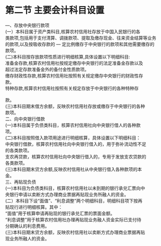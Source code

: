# 第二节 主要会计科目设置

―、存放中央银行款项 <br />
      (一）本科目属于资产类科目,核算农村信用社存放于中国入民银行的各 <br />
      类款项,包括用于支付清算、调拨款项、提取及缴存现金、往来资金结算等业务 <br />
      的款项,以及按吸收存款的 — 定比例缴存于中央银行的款项和其他需要缴存的 <br />
      款项。 <br />
      (二)本科目按存放款项性质进行明细核算,具体设置以下明细科目:<br />
      准备金存款,核算农村信用社按规定缴存中央银行的法定准备金存款以及 <br />
      超过法定存款准备金外的备付金性质款项。 <br />
      缴存财政性存款,核算农村信用社按照有关规定缴存中央银行的财政性存 <br />
      款。 <br />
      特种存款,核算农村信用社按照有关规定存放于中央银行的各种特种存 <br />
      <br />
      款。 <br />
      (三)本科目期末借方余额，反映农村信用社存放或缴存于中央银行的各种 <br />
      款项。 <br />
      二、向中央银行借款 <br />
      (一)本科目属于负债类科目，核算农村信用社向中央银行借人的各种款 <br />
      项。 <br />
      (二)本科目按照借入款项用途进行明细核算，具体设置以下明细科目： <br />
      中央银行借款，核算农村信用社向中央银行借入的，用于弥补流动性不足 <br />
      的各类款项。 <br />
      支农再贷款，核算农村信用社向中央银行借入的，专用于发放支农贷款的 <br />
      各类款项。 <br />
      (三)本科目期末贷方余额,反映农村信用社从中央银行借入各种款项的本 <br />
      金。 <br />
      三、再贴现负债 <br />
      (一)本科目为负债类科目，核算农村信用社以未到期的银行承兑汇票向中 <br />
      央银行申请以卖断方式办理商业票据再贴现业务所融人的资金。 <br />
      (二）本科目下设“面值”、“利息调整”两个明细科目，明细科目项下按再 <br />
      贴现行进行明细核算。其中： <br />
      “面值”用于核算申请再贴现的银行承兑汇票的票面金额。 <br />
      “利息调整”用于核算农村信用社办理再贴现业务融人资金实际已支付待 <br />
      分期确认的利息费用。 <br />
      (三)本科目期末贷方余额，反映农村信用社以卖断方式办理商业票据再贴 <br />
      现业务所融人的资金。